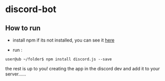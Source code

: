 # discord-bot

## How to run

- install npm if its not installed, you can see it [here](https://linuxize.com/post/how-to-install-node-js-on-ubuntu-18.04/)

- run :

```console
user@ub ~/folder$ npm install discord.js --save
```

the rest is up to you! creating the app in the discord dev and add it to your server......
